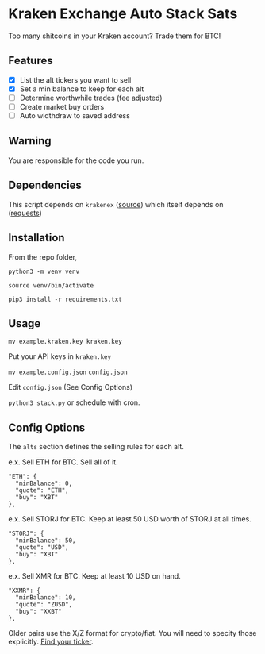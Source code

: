 # Kraken Exchange Auto Stack Sats

Too many shitcoins in your Kraken account? Trade them for BTC!

## Features 

 - [x] List the alt tickers you want to sell
 - [x] Set a min balance to keep for each alt
 - [ ] Determine worthwhile trades (fee adjusted)
 - [ ] Create market buy orders
 - [ ] Auto widthdraw to saved address
 
## Warning

You are responsible for the code you run. 

## Dependencies

This script depends on `krakenex` ([source](https://github.com/veox/python3-krakenex)) which itself depends on ([requests](https://github.com/psf/requests))

## Installation 

From the repo folder,

`python3 -m venv venv`

`source venv/bin/activate`

`pip3 install -r requirements.txt`

## Usage

`mv example.kraken.key kraken.key`

Put your API keys in `kraken.key`

`mv example.config.json` `config.json`

Edit `config.json` (See Config Options)

`python3 stack.py` or schedule with cron.

## Config Options

The `alts` section defines the selling rules for each alt. 

e.x. Sell ETH for BTC. Sell all of it.
```
"ETH": {
  "minBalance": 0,
  "quote": "ETH",
  "buy": "XBT"
},
```
 
e.x. Sell STORJ for BTC. Keep at least 50 USD worth of STORJ at all times.
```
"STORJ": {
  "minBalance": 50,
  "quote": "USD",
  "buy": "XBT"
},
```
e.x. Sell XMR for BTC. Keep at least 10 USD on hand. 
```
"XXMR": {
  "minBalance": 10,
  "quote": "ZUSD",
  "buy": "XXBT"
},
```
Older pairs use the X/Z format for crypto/fiat. You will need to specity those explicitly. [Find your ticker](https://support.kraken.com/hc/en-us/articles/360000920306-Ticker-pairs).

